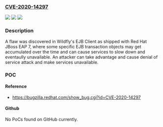 ### [CVE-2020-14297](https://cve.mitre.org/cgi-bin/cvename.cgi?name=CVE-2020-14297)
![](https://img.shields.io/static/v1?label=Product&message=wildfly&color=blue)
![](https://img.shields.io/static/v1?label=Version&message=jboss-ejb-client%20as%20shipped%20with%20Red%20Hat%20JBoss%20EAP%207%20&color=brightgreen)
![](https://img.shields.io/static/v1?label=Vulnerability&message=CWE-400&color=brightgreen)

### Description

A flaw was discovered in Wildfly's EJB Client as shipped with Red Hat JBoss EAP 7, where some specific EJB transaction objects may get accumulated over the time and can cause services to slow down and eventaully unavailable. An attacker can take advantage and cause denial of service attack and make services unavailable.

### POC

#### Reference
- https://bugzilla.redhat.com/show_bug.cgi?id=CVE-2020-14297

#### Github
No PoCs found on GitHub currently.

